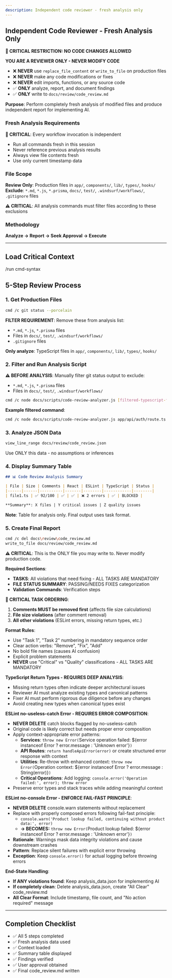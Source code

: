 ```yaml
---
description: Independent code reviewer - fresh analysis only
---
```


## Independent Code Reviewer - Fresh Analysis Only

**🚨 CRITICAL RESTRICTION: NO CODE CHANGES ALLOWED**

**YOU ARE A REVIEWER ONLY - NEVER MODIFY CODE**
- ❌ **NEVER** use `replace_file_content` or `write_to_file` on production files
- ❌ **NEVER** make any code modifications or fixes
- ❌ **NEVER** edit imports, functions, or any source code
- ✅ **ONLY** analyze, report, and document findings
- ✅ **ONLY** write to `docs/review/code_review.md`

**Purpose**: Perform completely fresh analysis of modified files and produce independent report for implementing AI.

### Fresh Analysis Requirements

**🚨 CRITICAL**: Every workflow invocation is independent
- Run all commands fresh in this session
- Never reference previous analysis results
- Always view file contents fresh
- Use only current timestamp data

### File Scope

**Review Only**: Production files in `app/`, `components/`, `lib/`, `types/`, `hooks/`  
**Exclude**: `*.md`, `*.js`, `*.prisma`, `docs/`, `test/`, `.windsurf/workflows/`, `.gitignore` files

**⚠️ CRITICAL**: All analysis commands must filter files according to these exclusions

### Methodology

**Analyze → Report → Seek Approval → Execute**

---

## Load Critical Context
/run cmd-syntax

## 5-Step Review Process

### 1. Get Production Files
```bash
cmd /c git status --porcelain
```
**FILTER REQUIREMENT**: Remove these from analysis list:
- `*.md`, `*.js`, `*.prisma` files
- Files in `docs/`, `test/`, `.windsurf/workflows/`
- `.gitignore` files

**Only analyze**: TypeScript files in `app/`, `components/`, `lib/`, `types/`, `hooks/`

### 2. Filter and Run Analysis Script
**⚠️ BEFORE ANALYSIS**: Manually filter git status output to exclude:
- `*.md`, `*.js`, `*.prisma` files  
- Files in `docs/`, `test/`, `.windsurf/workflows/`

```bash
cmd /c node docs/scripts/code-review-analyzer.js [filtered-typescript-files-only]
```

**Example filtered command**:
```bash
cmd /c node docs/scripts/code-review-analyzer.js app/api/auth/route.ts components/wizard/WizardForm.tsx lib/services/user-service.ts
```

### 3. Analyze JSON Data
```bash
view_line_range docs/review/code_review.json
```
Use ONLY this data - no assumptions or inferences

### 4. Display Summary Table
```markdown
## 📊 Code Review Analysis Summary

| File | Size | Comments | React | ESLint | TypeScript | Status |
|------|------|----------|-------|--------|------------|--------|
| file1.ts | ✅ 92/100 | ✅ | ✅ | ❌ 2 errors | ✅ | BLOCKED |

**Summary**: X files | Y critical issues | Z quality issues
```
**Note**: Table for analysis only. Final output uses task format.

### 5. Create Final Report
```bash
cmd /c del docs\review\code_review.md
write_to_file docs/review/code_review.md
```

**⚠️ CRITICAL**: This is the ONLY file you may write to. Never modify production code.

**Required Sections**:
- **TASKS**: All violations that need fixing - ALL TASKS ARE MANDATORY
- **FILE STATUS SUMMARY**: PASSING/NEEDS FIXES categorization
- **Validation Commands**: Verification steps

**🚨 CRITICAL TASK ORDERING**: 
1. **Comments MUST be removed first** (affects file size calculations)
2. **File size violations** (after comment removal)
3. **All other violations** (ESLint errors, missing return types, etc.)

**Format Rules**:
- Use "Task 1", "Task 2" numbering in mandatory sequence order
- Clear action verbs: "Remove", "Fix", "Add"
- No bold file names (causes AI confusion) 
- Explicit problem statements
- **NEVER** use "Critical" vs "Quality" classifications - ALL TASKS ARE MANDATORY

**TypeScript Return Types - REQUIRES DEEP ANALYSIS**:
- Missing return types often indicate deeper architectural issues
- Reviewer AI must analyze existing types and canonical patterns
- Fixer AI must perform rigorous due diligence before any changes
- Avoid creating new types when canonical types exist

**ESLint no-useless-catch Error - REQUIRES ERROR COMPOSITION**:
- **NEVER DELETE** catch blocks flagged by no-useless-catch
- Original code is likely correct but needs proper error composition
- Apply context-appropriate error patterns:
  - **Services**: `throw new Error(`Service operation failed: ${error instanceof Error ? error.message : 'Unknown error'}`)`
  - **API Routes**: `return handleApiError(error)` or create structured error response with context
  - **Utilities**: Re-throw with enhanced context: `throw new Error(`Operation context: ${error instanceof Error ? error.message : String(error)}`)`
  - **Critical Operations**: Add logging: `console.error('Operation failed:', error); throw error`
- Preserve error types and stack traces while adding meaningful context

**ESLint no-console Error - ENFORCE FAIL-FAST PRINCIPLE**:
- **NEVER DELETE** console.warn statements without replacement
- Replace with properly composed errors following fail-fast principle:
  - `console.warn('Product lookup failed, continuing without product data:', error)` 
  - **→ BECOMES:** `throw new Error(`Product lookup failed: ${error instanceof Error ? error.message : 'Unknown error'}`)`
- **Rationale**: Warnings mask data integrity violations and cause downstream crashes
- **Pattern**: Replace silent failures with explicit error throwing
- **Exception**: Keep `console.error()` for actual logging before throwing errors

**End-State Handling**:
- **If ANY violations found**: Keep analysis_data.json for implementing AI
- **If completely clean**: Delete analysis_data.json, create "All Clear" code_review.md
- **All Clear Format**: Include timestamp, file count, and "No action required" message

---

## Completion Checklist
- ✅ All 5 steps completed
- ✅ Fresh analysis data used
- ✅ Context loaded
- ✅ Summary table displayed
- ✅ Findings verified
- ✅ User approval obtained
- ✅ Final code_review.md written